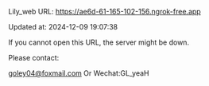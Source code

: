 Lily_web URL: https://ae6d-61-165-102-156.ngrok-free.app

Updated at: 2024-12-09 19:07:38

If you cannot open this URL, the server might be down.

Please contact: 

goley04@foxmail.com Or Wechat:GL_yeaH